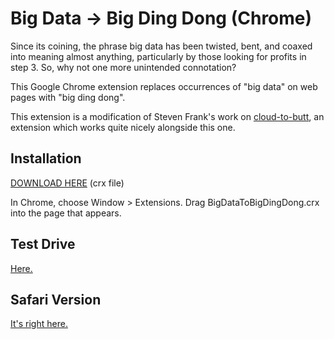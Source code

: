 Big Data → Big Ding Dong (Chrome)
=============

Since its coining, the phrase big data has been twisted, bent, and coaxed into meaning almost anything, particularly by those looking for profits in step 3. So, why not one more unintended connotation? 

This Google Chrome extension replaces occurrences of "big data" on web pages with "big ding dong".

This extension is a modification of Steven Frank's work on [cloud-to-butt](https://github.com/panicsteve/cloud-to-butt), an extension which works quite nicely alongside this one.

Installation
------------

[DOWNLOAD HERE](https://github.com/doogiecode/big-data-to-big-ding-dong-chrome/blob/master/BigDataToBigDingDong.crx?raw=true) (crx file)

In Chrome, choose Window > Extensions.  Drag BigDataToBigDingDong.crx into the page that appears.

Test Drive
----------

[Here.](https://www.google.com/search?q=big+data+in+the+cloud)


Safari Version
--------------

[It's right here.](https://github.com/doogiecode/big-data-to-big-ding-dong-safari)
